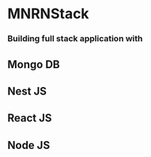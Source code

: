 # MNRNStack
### Building full stack application with 
## Mongo DB
## Nest JS
## React JS
## Node JS 
